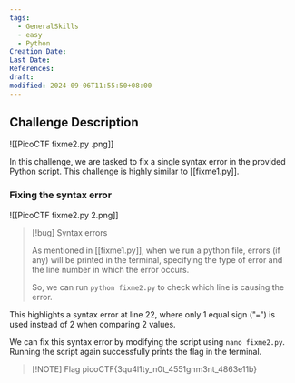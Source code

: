 ```yaml
---
tags:
  - GeneralSkills
  - easy
  - Python
Creation Date: 
Last Date: 
References: 
draft: 
modified: 2024-09-06T11:55:50+08:00
---
```

## Challenge Description

![[PicoCTF fixme2.py .png]]

In this challenge, we are tasked to fix a single syntax error in the provided Python script. This challenge is highly similar to [[fixme1.py]].

### Fixing the syntax error
![[PicoCTF fixme2.py 2.png]]

>[!bug] Syntax errors
>
>As mentioned in [[fixme1.py]], when we run a python file, errors (if any) will be printed in the terminal, specifying the type of error and the line number in which the error occurs. 
>
>So, we can run `python fixme2.py` to check which line is causing the error.

This highlights a syntax error at line 22, where only 1 equal sign ("`=`") is used instead of 2 when comparing 2 values. 

We can fix this syntax error by modifying the script using `nano fixme2.py`. Running the script again successfully prints the flag in the terminal.

> [!NOTE] Flag
> picoCTF{3qu4l1ty_n0t_4551gnm3nt_4863e11b}